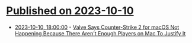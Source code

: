 # [Published on 2023-10-10](index.md)

* [2023-10-10, 18:00:00](https://games.slashdot.org/story/23/10/10/1641209/valve-says-counter-strike-2-for-macos-not-happening-because-there-arent-enough-players-on-mac-to-justify-it?utm_source=rss1.0mainlinkanon&utm_medium=feed) - [Valve Says Counter-Strike 2 for macOS Not Happening Because There Aren't Enough Players on Mac To Justify It](https://games.slashdot.org/story/23/10/10/1641209/valve-says-counter-strike-2-for-macos-not-happening-because-there-arent-enough-players-on-mac-to-justify-it?utm_source=rss1.0mainlinkanon&utm_medium=feed)
